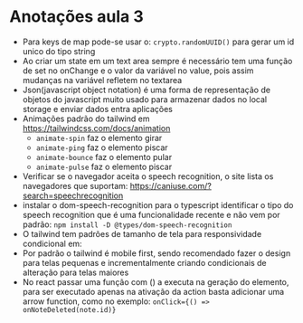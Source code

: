 # Anotações aula 3

- Para keys de map pode-se usar o: `crypto.randomUUID()` para gerar um id unico do tipo string
- Ao criar um state em um text area sempre é necessário tem uma função de set no onChange e o valor da variável no value, pois assim mudanças na variável refletem no textarea
- Json(javascript object notation) é uma forma de representação de objetos do javascript muito usado para armazenar dados no local storage e enviar dados entra aplicações
- Animações padrão do tailwind em https://tailwindcss.com/docs/animation
  - `animate-spin` faz o elemento girar
  - `animate-ping` faz o elemento piscar
  - `animate-bounce` faz o elemento pular
  - `animate-pulse` faz o elemento piscar
- Verificar se o navegador aceita o speech recognition, o site lista os navegadores que suportam: https://caniuse.com/?search=speechrecognition
- instalar o dom-speech-recognition para o typescript identificar o tipo do speech recognition que é uma funcionalidade recente e não vem por padrão: `npm install -D @types/dom-speech-recognition`
- O tailwind tem padrões de tamanho de tela para responsividade condicional em:
- Por padrão o tailwind é mobile first, sendo recomendado fazer o design para telas pequenas e incrementalmente criando condicionais de alteração para telas maiores
- No react passar uma função com () a executa na geração do elemento, para ser executado apenas na ativação da action basta adicionar uma arrow function, como no exemplo: `onClick={() => onNoteDeleted(note.id)}`
